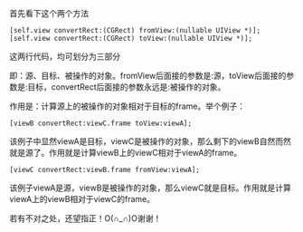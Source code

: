 首先看下这个两个方法

    [self.view convertRect:(CGRect) fromView:(nullable UIView *)];
    [self.view convertRect:(CGRect) toView:(nullable UIView *)];

这两行代码，均可划分为三部分

即：源、目标、被操作的对象。fromView后面接的参数是:源，toView后面接的参数是:目标，convertRect后面接的参数永远是:被操作的对象。

作用是：计算源上的被操作的对象相对于目标的frame。举个例子：

    [viewB convertRect:viewC.frame toView:viewA];

该例子中显然viewA是目标，viewC是被操作的对象，那么剩下的viewB自然而然就是源了。作用就是计算viewB上的viewC相对于viewA的frame。

    [viewC convertRect:viewB.frame fromView:viewA];

该例子viewA是源，viewB是被操作的对象，那么viewC就是目标。作用就是计算viewA上的viewB相对于viewC的frame。

若有不对之处，还望指正！O(∩_∩)O谢谢！
